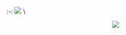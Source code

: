 :-: ![](https://i.postimg.cc/vTYr2SQy/IMG-4477.png) \
<p align=center> <img src=https://komarev.com/ghpvc/?username=villicrow&color=E270A4&style=flat-square&label=🍃>
